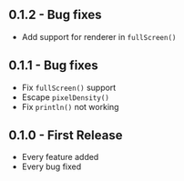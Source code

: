 ## 0.1.2 - Bug fixes
* Add support for renderer in `fullScreen()`

## 0.1.1 - Bug fixes
* Fix `fullScreen()` support
* Escape `pixelDensity()`
* Fix `println()` not working

## 0.1.0 - First Release
* Every feature added
* Every bug fixed
